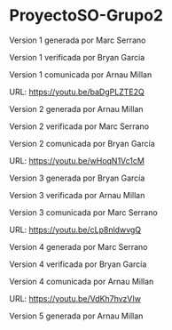 # ProyectoSO-Grupo2
Version 1 generada por Marc Serrano  

Version 1 verificada por Bryan Garcia

Version 1 comunicada por Arnau Millan

URL: https://youtu.be/baDgPLZTE2Q



Version 2 generada por Arnau Millan  

Version 2 verificada por Marc Serrano

Version 2 comunicada por Bryan García

URL: https://youtu.be/wHoqN1Vc1cM


Version 3 generada por Bryan García

Version 3 verificada por Arnau Millan

Version 3 comunicada por Marc Serrano

URL: https://youtu.be/cLp8nldwvgQ

Version 4 generada por Marc Serrano

Version 4 verificada por Bryan García

Version 4 comunicada por Arnau Millan

URL: https://youtu.be/VdKh7hvzVIw

Version 5 generada por Arnau Millan
